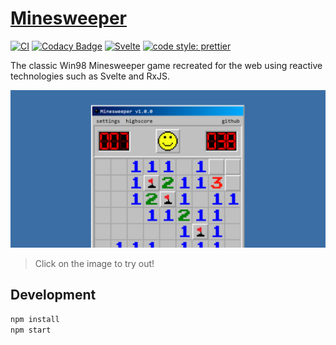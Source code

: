 # [Minesweeper](https://alexaegis.github.io/svelte-minesweeper/)

<!-- markdownlint-disable MD013 -->

[![CI](https://github.com/AlexAegis/svelte-minesweeper/workflows/CI/badge.svg)](https://github.com/AlexAegis/svelte-minesweeper/actions?query=workflow%3ALint) [![Codacy Badge](https://app.codacy.com/project/badge/Grade/3f3b484c74f24c84a9a67ce2bf9653c2)](https://www.codacy.com/manual/AlexAegis/svelte-minesweeper?utm_source=github.com&utm_medium=referral&utm_content=AlexAegis/svelte-minesweeper&utm_campaign=Badge_Grade) [![Svelte](https://img.shields.io/badge/made%20with-svelte-orange)](https://github.com/sveltejs/svelte) [![code style: prettier](https://img.shields.io/badge/code_style-prettier-ff69b4.svg)](https://github.com/prettier/prettier)

<!-- markdownlint-enable MD013 -->

The classic Win98 Minesweeper game recreated for the web using reactive
technologies such as Svelte and RxJS.

[![Preview](./docs/minesweeper-preview.png)](https://alexaegis.github.io/svelte-minesweeper/)

> Click on the image to try out!

## Development

```sh
npm install
npm start
```
